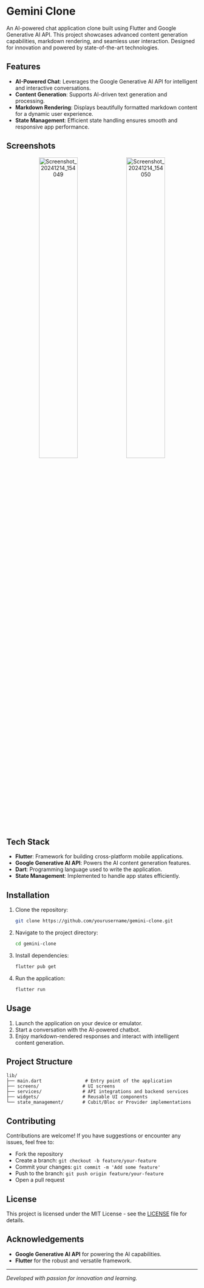 # Gemini Clone

An AI-powered chat application clone built using Flutter and Google Generative AI API. This project showcases advanced content generation capabilities, markdown rendering, and seamless user interaction. Designed for innovation and powered by state-of-the-art technologies.

## Features

- **AI-Powered Chat**: Leverages the Google Generative AI API for intelligent and interactive conversations.
- **Content Generation**: Supports AI-driven text generation and processing.
- **Markdown Rendering**: Displays beautifully formatted markdown content for a dynamic user experience.
- **State Management**: Efficient state handling ensures smooth and responsive app performance.

## Screenshots

<p align="center">
  <img src="https://github.com/user-attachments/assets/20fedbca-59af-4ed4-9999-89235809d555" alt="Screenshot_20241214_154049" width="45%" >
  
  <img src="https://github.com/user-attachments/assets/ebbe6b1a-1484-4c7a-8fbe-4f52f3d97e34" alt="Screenshot_20241214_154050" width="45%">
</p>


## Tech Stack

- **Flutter**: Framework for building cross-platform mobile applications.
- **Google Generative AI API**: Powers the AI content generation features.
- **Dart**: Programming language used to write the application.
- **State Management**: Implemented to handle app states efficiently.

## Installation

1. Clone the repository:
   ```bash
   git clone https://github.com/yourusername/gemini-clone.git
   ```

2. Navigate to the project directory:
   ```bash
   cd gemini-clone
   ```

3. Install dependencies:
   ```bash
   flutter pub get
   ```

4. Run the application:
   ```bash
   flutter run
   ```

## Usage

1. Launch the application on your device or emulator.
2. Start a conversation with the AI-powered chatbot.
3. Enjoy markdown-rendered responses and interact with intelligent content generation.

## Project Structure

```plaintext
lib/
├── main.dart                # Entry point of the application
├── screens/                # UI screens
├── services/               # API integrations and backend services
├── widgets/                # Reusable UI components
└── state_management/       # Cubit/Bloc or Provider implementations
```

## Contributing

Contributions are welcome! If you have suggestions or encounter any issues, feel free to:

- Fork the repository
- Create a branch: `git checkout -b feature/your-feature`
- Commit your changes: `git commit -m 'Add some feature'`
- Push to the branch: `git push origin feature/your-feature`
- Open a pull request

## License

This project is licensed under the MIT License - see the [LICENSE](LICENSE) file for details.

## Acknowledgements

- **Google Generative AI API** for powering the AI capabilities.
- **Flutter** for the robust and versatile framework.

---

*Developed with passion for innovation and learning.*

